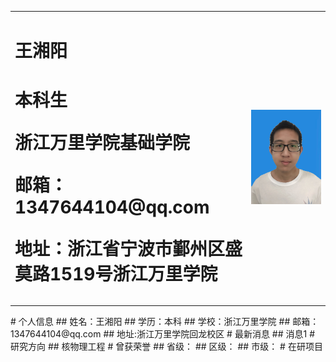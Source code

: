 <table border="0">
   <tr>
     <td width="75%">
       <h1>王湘阳<h1>
        <p><b>本科生</b></p> 
        <p><b>浙江万里学院基础学院</b></p>
        <p><b>邮箱：1347644104@qq.com</b></p>
        <p><b>地址：浙江省宁波市鄞州区盛莫路1519号浙江万里学院</b></p>
      </td>
      <td width="25%">
        <img src="/王湘阳.jpg" width="100%">
  </td>
</tr>
</table>
# 个人信息
## 姓名：王湘阳
## 学历：本科
## 学校：浙江万里学院
## 邮箱：1347644104@qq.com
## 地址:浙江万里学院回龙校区
# 最新消息
## 消息1
# 研究方向
## 核物理工程
# 曾获荣誉
## 省级：
## 区级：
## 市级：
# 在研项目
